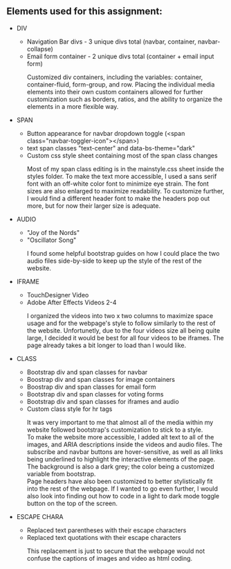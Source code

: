 
<h2>Elements used for this assignment:</h2>
<ul>
   <li>DIV</li>
    <ul>
    <li>Navigation Bar divs - 3 unique divs total &#40;navbar, container, navbar-collapse&#41;</li>
    <li>Email form container - 2 unique divs total &#40;container + email input form&#41;</li>
    <p>Customized div containers, including the variables: container, container-fluid, form-group, and row. Placing the individual media elements into their own custom containers allowed for further customization such as borders, ratios, and the ability to organize the elements in a more flexible way.</p>
    </ul>
   <li>SPAN</li>
    <ul>
    <li>Button appearance for navbar dropdown toggle &#40;&lt;span class&#61;"navbar-toggler-icon"&gt;&lt;/span&gt;&#41;</li>
    <li>text span classes "text-center" and data-bs-theme="dark"</li>
    <li>Custom css style sheet containing most of the span class changes</li>
    <p>Most of my span class editing is in the mainstyle.css sheet inside the styles folder. To make the text more accessible, I used a sans serif font with an off-white color font to minimize eye strain. The font sizes are also enlarged to maximize readability. To customize further, I would find a different header font to make the headers pop out more, but for now their larger size is adequate.</p>
    </ul>
   <li>AUDIO</li>
    <ul>
    <li>"Joy of the Nords"</li>
    <li>"Oscillator Song"</li>
    <p>I found some helpful bootstrap guides on how I could place the two audio files side-by-side to keep up the style of the rest of the website.</p>
    </ul>
   <li>IFRAME</li>
    <ul>
    <li>TouchDesigner Video</li>
    <li>Adobe After Effects Videos 2-4</li>
    <p>I organized the videos into two x two columns to maximize space usage and for the webpage's style to follow similarly to the rest of the website. Unfortunetly, due to the four videos size all being quite large, I decided it would be best for all four videos to be iframes. The page already takes a bit longer to load than I would like.</p>
    </ul>
   <li>CLASS</li>
    <ul>
    <li>Bootstrap div and span classes for navbar</li>
    <li>Boostrap div and span classes for image containers</li>
    <li>Boostrap div and span classes for email form</li>
    <li>Bootstrap div and span classes for voting forms</li>
    <li>Bootstrap div and span classes for iframes and audio</li>
    <li>Custom class style for hr tags</li>
    <p>It was very important to me that almost all of the media within my website followed bootstrap's customization to stick to a style.<br> To make the website more accessible, I added alt text to all of the images, and ARIA descriptions inside the videos and audio files. The subscribe and navbar buttons are hover-sensitive, as well as all links being underlined to highlight the interactive elements of the page. The background is also a dark grey; the color being a customized variable from bootstrap.<br> Page headers have also been customized to better stylistically fit into the rest of the webpage. If I wanted to go even further, I would also look into finding out how to code in a light to dark mode toggle button on the top of the screen.
    </ul>
   <li>ESCAPE CHARA</li>
    <ul>
    <li>Replaced text parentheses with their escape characters</li>
    <li>Replaced text quotations with their escape characters</li>
    <p>This replacement is just to secure that the webpage would not confuse the captions of images and video as html coding.</p>
    </ul>

</ul>